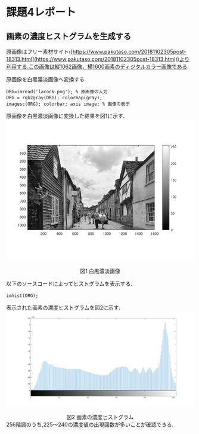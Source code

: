 # 課題4レポート

## 画素の濃度ヒストグラムを生成する
原画像はフリー素材サイト([https://www.pakutaso.com/20181102305post-18313.html](https://www.pakutaso.com/20181102305post-18313.html))より利用する.この画像は縦1062画像，横1600画素のディジタルカラー画像である.

原画像を白黒濃淡画像へ変換する.
```
ORG=imread('lacock.png'); % 原画像の入力
ORG = rgb2gray(ORG); colormap(gray);  
imagesc(ORG); colorbar; axis image; % 画像の表示
```
原画像を白黒濃淡画像に変換した結果を図1に示す.
![白黒濃淡画像](https://github.com/Sisk449/lecture_image_processing/blob/master/image/kadai4_1.png?raw=true)  
<div style="text-align: center;">
図1 白黒濃淡画像
</div>

以下のソースコードによってヒストグラムを表示する.
```
imhist(ORG);
```
表示された画素の濃度ヒストグラムを図2に示す.
![画素の濃度ヒストグラム](https://github.com/Sisk449/lecture_image_processing/blob/master/image/kadai4_2.png?raw=true)  
<div style="text-align: center;">
図2 画素の濃度ヒストグラム
</div>
256階調のうち,225～240の濃度値の出現回数が多いことが確認できる.